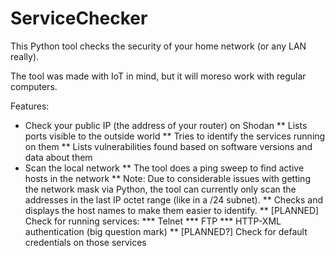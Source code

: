 # ServiceChecker

This Python tool checks the security of your home network (or any LAN really).

The tool was made with IoT in mind, but it will moreso work with regular computers.

Features:
* Check your public IP (the address of your router) on Shodan
** Lists ports visible to the outside world
** Tries to identify the services running on them
** Lists vulnerabilities found based on software versions and data about them
* Scan the local network
** The tool does a ping sweep to find active hosts in the network
** Note: Due to considerable issues with getting the network mask via Python,
the tool can currently only scan the addresses in the last IP octet range (like in a /24 subnet).
** Checks and displays the host names to make them easier to identify.
** [PLANNED] Check for running services:
*** Telnet
*** FTP
*** HTTP-XML authentication (big question mark)
** [PLANNED?] Check for default credentials on those services


